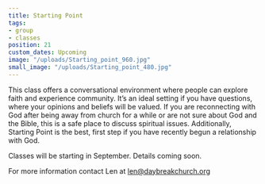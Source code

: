 ```yaml
---
title: Starting Point
tags:
- group
- classes
position: 21
custom_dates: Upcoming
image: "/uploads/Starting_point_960.jpg"
small_image: "/uploads/Starting_point_480.jpg"
---
```


This class offers a conversational environment where people can explore faith and experience community. It’s an ideal setting if you have questions, where your opinions and beliefs will be valued. If you are reconnecting with God after being away from church for a while or are not sure about God and the Bible, this is a safe place to discuss spiritual issues. Additionally, Starting Point is the best, first step if you have recently begun a relationship with God.

Classes will be starting in September. Details coming soon.

For more information contact Len at len@daybreakchurch.org
